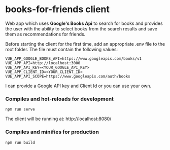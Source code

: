 # books-for-friends client

Web app which uses **Google's Books Api** to search for books and provides the user with the ability to select books from the search results and save them as recommendations for friends.

Before starting the client for the first time, add an appropriate .env file to the root folder. The file must contain the following values:

```
VUE_APP_GOOGLE_BOOKS_API=https://www.googleapis.com/books/v1
VUE_APP_API=http://localhost:3000
VUE_APP_API_KEY=<YOUR_GOOGLE_API_KEY>
VUE_APP_CLIENT_ID=<YOUR_CLIENT_ID>
VUE_APP_API_SCOPE=https://www.googleapis.com/auth/books
```

I can provide a Google API key and Client Id or you can use your own.

### Compiles and hot-reloads for development
```
npm run serve
```
The client will be running at: http://localhost:8080/

### Compiles and minifies for production
```
npm run build
```
